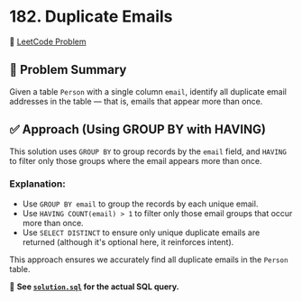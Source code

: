 # 182. Duplicate Emails

🔗 [LeetCode Problem](https://leetcode.com/problems/duplicate-emails/)

## 🧠 Problem Summary

Given a table `Person` with a single column `email`, identify all duplicate email addresses in the table — that is, emails that appear more than once.

## ✅ Approach (Using GROUP BY with HAVING)

This solution uses `GROUP BY` to group records by the `email` field, and `HAVING` to filter only those groups where the email appears more than once.

### Explanation:

- Use `GROUP BY email` to group the records by each unique email.
- Use `HAVING COUNT(email) > 1` to filter only those email groups that occur more than once.
- Use `SELECT DISTINCT` to ensure only unique duplicate emails are returned (although it's optional here, it reinforces intent).

This approach ensures we accurately find all duplicate emails in the `Person` table.

📄 **See [`solution.sql`](./solution.sql) for the actual SQL query.**
